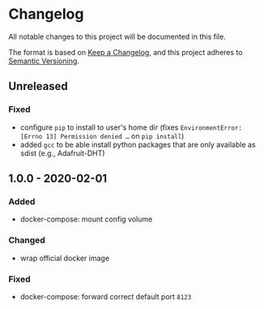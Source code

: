 # Changelog
All notable changes to this project will be documented in this file.

The format is based on [Keep a Changelog](https://keepachangelog.com/en/1.0.0/),
and this project adheres to [Semantic Versioning](https://semver.org/spec/v2.0.0.html).

## Unreleased
### Fixed
- configure `pip` to install to user's home dir
  (fixes `EnvironmentError: [Errno 13] Permission denied …` on `pip install`)
- added `gcc` to be able install python packages
  that are only available as sdist
  (e.g., Adafruit-DHT)

## 1.0.0 - 2020-02-01
### Added
- docker-compose: mount config volume

### Changed
- wrap official docker image

### Fixed
- docker-compose: forward correct default port `8123`
